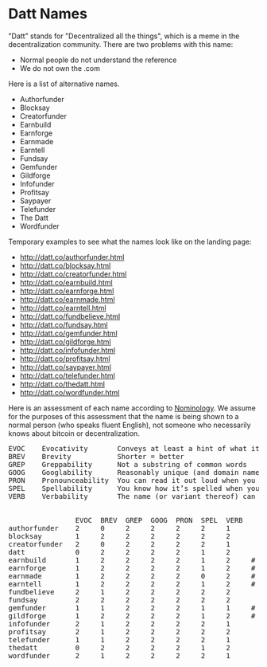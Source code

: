 Datt Names
==========
"Datt" stands for "Decentralized all the things", which is a meme in the
decentralization community. There are two problems with this name:
- Normal people do not understand the reference
- We do not own the .com

Here is a list of alternative names.
- Authorfunder
- Blocksay
- Creatorfunder
- Earnbuild
- Earnforge
- Earnmade
- Earntell
- Fundsay
- Gemfunder
- Gildforge
- Infofunder
- Profitsay
- Saypayer
- Telefunder
- The Datt
- Wordfunder

Temporary examples to see what the names look like on the landing page:

- http://datt.co/authorfunder.html
- http://datt.co/blocksay.html
- http://datt.co/creatorfunder.html
- http://datt.co/earnbuild.html
- http://datt.co/earnforge.html
- http://datt.co/earnmade.html
- http://datt.co/earntell.html
- http://datt.co/fundbelieve.html
- http://datt.co/fundsay.html
- http://datt.co/gemfunder.html
- http://datt.co/gildforge.html
- http://datt.co/infofunder.html
- http://datt.co/profitsay.html
- http://datt.co/saypayer.html
- http://datt.co/telefunder.html
- http://datt.co/thedatt.html
- http://datt.co/wordfunder.html

Here is an assessment of each name according to
[Nominology](http://messymatters.com/nominology/). We assume for the purposes
of this assessment that the name is being shown to a normal person (who speaks
fluent English), not someone who necessarily knows about bitcoin or
decentralization.

<pre>
EVOC    Evocativity       Conveys at least a hint of what it’s naming
BREV    Brevity           Shorter = better
GREP    Greppability      Not a substring of common words
GOOG    Googlability      Reasonably unique (and domain name available)
PRON    Pronounceability  You can read it out loud when you see it
SPEL    Spellability      You know how it’s spelled when you hear it
VERB    Verbability       The name (or variant thereof) can be used as a verb


                EVOC  BREV  GREP  GOOG  PRON  SPEL  VERB
authorfunder    2     0     2     2     2     2     1
blocksay        1     2     2     2     2     2     2
creatorfunder   2     0     2     2     2     2     1
datt            0     2     2     2     2     1     2
earnbuild       1     2     2     2     2     1     2     # easily mistaken for "urn build"
earnforge       1     2     2     2     2     1     2     # easily mistaken for "urn forge"
earnmade        1     2     2     2     2     0     2     # easily mistaken for "urn maid"
earntell        1     2     2     2     2     1     2     # easily mistaken for "urn tel"
fundbelieve     2     1     2     2     2     2     2
fundsay         2     2     2     2     2     2     2
gemfunder       1     1     2     2     2     1     1     # easily mistaken for "jim funder"
gildforge       1     2     2     2     2     1     2     # easily mistaken for "guild forge"
infofunder      2     1     2     2     2     2     1
profitsay       2     1     2     2     2     2     2
telefunder      1     1     2     2     2     2     1
thedatt         0     2     2     2     2     1     2
wordfunder      2     1     2     2     2     2     1
</pre>
